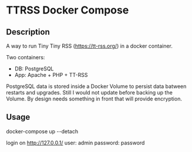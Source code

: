 # TTRSS Docker Compose

## Description

A way to run Tiny Tiny RSS (https://tt-rss.org/) in a docker container.

Two containers:
- DB: PostgreSQL
- App: Apache + PHP + TT-RSS

PostgreSQL data is stored inside a Docker Volume to persist data batween restarts and upgrades.
Still I would not update before backing up the Volume.
By design needs something in front that will provide encryption.

## Usage

docker-compose up --detach


login on http://127.0.0.1/
user: admin
password: password


